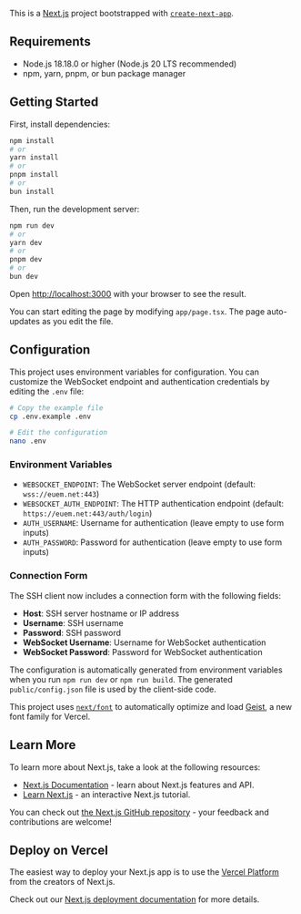 This is a [Next.js](https://nextjs.org) project bootstrapped with [`create-next-app`](https://nextjs.org/docs/app/api-reference/cli/create-next-app).

## Requirements

- Node.js 18.18.0 or higher (Node.js 20 LTS recommended)
- npm, yarn, pnpm, or bun package manager

## Getting Started

First, install dependencies:

```bash
npm install
# or
yarn install
# or
pnpm install
# or
bun install
```

Then, run the development server:

```bash
npm run dev
# or
yarn dev
# or
pnpm dev
# or
bun dev
```

Open [http://localhost:3000](http://localhost:3000) with your browser to see the result.

You can start editing the page by modifying `app/page.tsx`. The page auto-updates as you edit the file.

## Configuration

This project uses environment variables for configuration. You can customize the WebSocket endpoint and authentication credentials by editing the `.env` file:

```bash
# Copy the example file
cp .env.example .env

# Edit the configuration
nano .env
```

### Environment Variables

- `WEBSOCKET_ENDPOINT`: The WebSocket server endpoint (default: `wss://euem.net:443`)
- `WEBSOCKET_AUTH_ENDPOINT`: The HTTP authentication endpoint (default: `https://euem.net:443/auth/login`)
- `AUTH_USERNAME`: Username for authentication (leave empty to use form inputs)
- `AUTH_PASSWORD`: Password for authentication (leave empty to use form inputs)

### Connection Form

The SSH client now includes a connection form with the following fields:
- **Host**: SSH server hostname or IP address
- **Username**: SSH username
- **Password**: SSH password
- **WebSocket Username**: Username for WebSocket authentication
- **WebSocket Password**: Password for WebSocket authentication

The configuration is automatically generated from environment variables when you run `npm run dev` or `npm run build`. The generated `public/config.json` file is used by the client-side code.

This project uses [`next/font`](https://nextjs.org/docs/app/building-your-application/optimizing/fonts) to automatically optimize and load [Geist](https://vercel.com/font), a new font family for Vercel.

## Learn More

To learn more about Next.js, take a look at the following resources:

- [Next.js Documentation](https://nextjs.org/docs) - learn about Next.js features and API.
- [Learn Next.js](https://nextjs.org/learn) - an interactive Next.js tutorial.

You can check out [the Next.js GitHub repository](https://github.com/vercel/next.js) - your feedback and contributions are welcome!

## Deploy on Vercel

The easiest way to deploy your Next.js app is to use the [Vercel Platform](https://vercel.com/new?utm_medium=default-template&filter=next.js&utm_source=create-next-app&utm_campaign=create-next-app-readme) from the creators of Next.js.

Check out our [Next.js deployment documentation](https://nextjs.org/docs/app/building-your-application/deploying) for more details.
